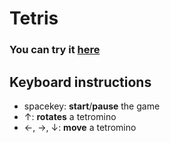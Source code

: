 # Tetris 
<h3><st> You can try it <a href="https://smorikawa47.github.io/Tetris/">here</a> </st></h3>

## Keyboard instructions
- spacekey: **start**/**pause** the game
- ↑: **rotates** a tetromino
- ←, →, ↓: **move** a tetromino
